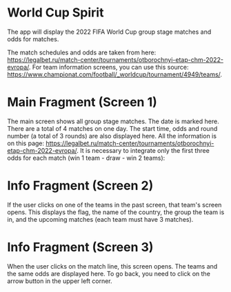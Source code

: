 # World Cup Spirit
The app will display the 2022 FIFA World Cup group stage matches and odds for matches. 

The match schedules and odds are taken from here: https://legalbet.ru/match-center/tournaments/otborochnyi-etap-chm-2022-evropa/. 
For team information screens, you can use this source: https://www.championat.com/football/_worldcup/tournament/4949/teams/. 

# Main Fragment (Screen 1)
The main screen shows all group stage matches. The date is marked here. There are a total of 4 matches on one day. The start time, odds and round number (a total of 3 rounds) are also displayed here. All the information is on this page: https://legalbet.ru/match-center/tournaments/otborochnyi-etap-chm-2022-evropa/. 
It is necessary to integrate only the first three odds for each match (win 1 team - draw - win 2 teams): 

# Info Fragment (Screen 2)
If the user clicks on one of the teams in the past screen, that team's screen opens. This displays the flag, the name of the country, the group the team is in, and the upcoming matches (each team must have 3 matches). 

# Info Fragment (Screen 3)
When the user clicks on the match line, this screen opens. The teams and the same odds are displayed here. To go back, you need to click on the arrow button in the upper left corner. 
